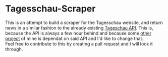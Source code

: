 # Tagesschau-Scraper

This is an attempt to build a scraper for the Tagesschau website, and return news in a similar fashion to the already existing [Tageschau API](https://tagesschau.api.bund.dev/). This is, because the API is always a few hour behind and because some [other project](https://github.com/RedCommander735/topotest) of mine is dependat on said API and I'd like to change that.  
Feel free to contribute to this by creating a pull request and I will look it through.
